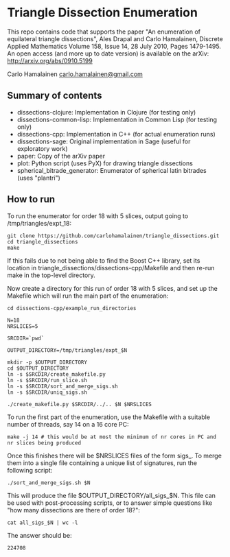 Triangle Dissection Enumeration
===============================

This repo contains code that supports the paper "An enumeration of
equilateral triangle dissections", Ales Drapal and Carlo Hamalainen,
Discrete Applied Mathematics Volume 158, Issue 14, 28 July 2010,
Pages 1479-1495. An open access (and more up to date version) is
available on the arXiv: http://arxiv.org/abs/0910.5199

Carlo Hamalainen <carlo.hamalainen@gmail.com>

Summary of contents
-------------------

 * dissections-clojure:         Implementation in Clojure     (for testing only)
 * dissections-common-lisp:     Implementation in Common Lisp (for testing only)
 * dissections-cpp:             Implementation in C++         (for actual enumeration runs)
 * dissections-sage:            Original implementation in Sage (useful for exploratory work)
 * paper:                       Copy of the arXiv paper
 * plot:                        Python script (uses PyX) for drawing triangle dissections
 * spherical_bitrade_generator: Enumerator of spherical latin bitrades (uses "plantri")

How to run
----------

To run the enumerator for order 18 with 5 slices, output
going to /tmp/triangles/expt_18:

    git clone https://github.com/carlohamalainen/triangle_dissections.git
    cd triangle_dissections
    make

If this fails due to not being able to find the Boost C++ library, set its
location in triangle_dissections/dissections-cpp/Makefile
and then re-run make in the top-level directory.

Now create a directory for this run of order 18 with 5 slices, and set up
the Makefile which will run the main part of the enumeration:

    cd dissections-cpp/example_run_directories

    N=18
    NRSLICES=5

    SRCDIR=`pwd`

    OUTPUT_DIRECTORY=/tmp/triangles/expt_$N

    mkdir -p $OUTPUT_DIRECTORY
    cd $OUTPUT_DIRECTORY
    ln -s $SRCDIR/create_makefile.py
    ln -s $SRCDIR/run_slice.sh
    ln -s $SRCDIR/sort_and_merge_sigs.sh
    ln -s $SRCDIR/uniq_sigs.sh

    ./create_makefile.py $SRCDIR/../.. $N $NRSLICES

To run the first part of the enumeration, use the Makefile with a suitable 
number of threads, say 14 on a 16 core PC:

    make -j 14 # this would be at most the minimum of nr cores in PC and nr slices being produced

Once this finishes there will be $NRSLICES files of the form sigs_<slice nr>.
To merge them into a single file containing a unique list of signatures, run the
following script:

    ./sort_and_merge_sigs.sh $N

This will produce the file $OUTPUT_DIRECTORY/all_sigs_$N. This file can be used with
post-processing scripts, or to answer simple questions like "how many dissections are
there of order 18?":

    cat all_sigs_$N | wc -l

The answer should be:

    224708
